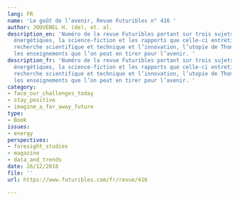 ```yaml
---
lang: FR
name: 'Le goût de l’avenir, Revue Futuribles n° 416 '
author: JOUVENEL H. (de), et. al.
description_en: 'Numéro de la revue Futuribles portant sur trois sujets : les prévisions
  énergétiques, la science-fiction et les rapports que celle-ci entretient avec la
  recherche scientifique et technique et l’innovation, l’utopie de Thomas More et
  les enseignements que l’on peut en tirer pour l’avenir. '
description_fr: 'Numéro de la revue Futuribles portant sur trois sujets : les prévisions
  énergétiques, la science-fiction et les rapports que celle-ci entretient avec la
  recherche scientifique et technique et l’innovation, l’utopie de Thomas More et
  les enseignements que l’on peut en tirer pour l’avenir. '
category:
- face_our_challenges_today
- stay_positive
- imagine_a_far_away_future
type:
- Book
issues:
- energy
perspectives:
- foresight_studies
- magazine
- data_and_trends
date: 26/12/2016
file: ''
url: https://www.futuribles.com/fr/revue/416

---
```

